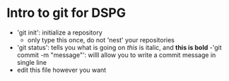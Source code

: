 # Intro to git for DSPG
- 'git init': initialize a repository
    - only type this once, do not 'nest' your repositories
- 'git status': tells you what is going on
*this* is italic, and **this is bold**
    -'git commit -m "message"': willl allow you to write
       a commit message in single line
- edit this file however you want
